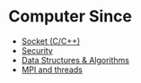 # Computer Since

- [Socket (C/C++)](https://github.com/goodluck3301/computer-since/tree/main/Socket)
- [Security](https://github.com/goodluck3301/computer-since/tree/main/Security)
- [Data Structures & Algorithms](https://github.com/goodluck3301/data-structures-and-algorithms)
- [MPI and threads](https://github.com/goodluck3301/computer-since/tree/main/MPI)
